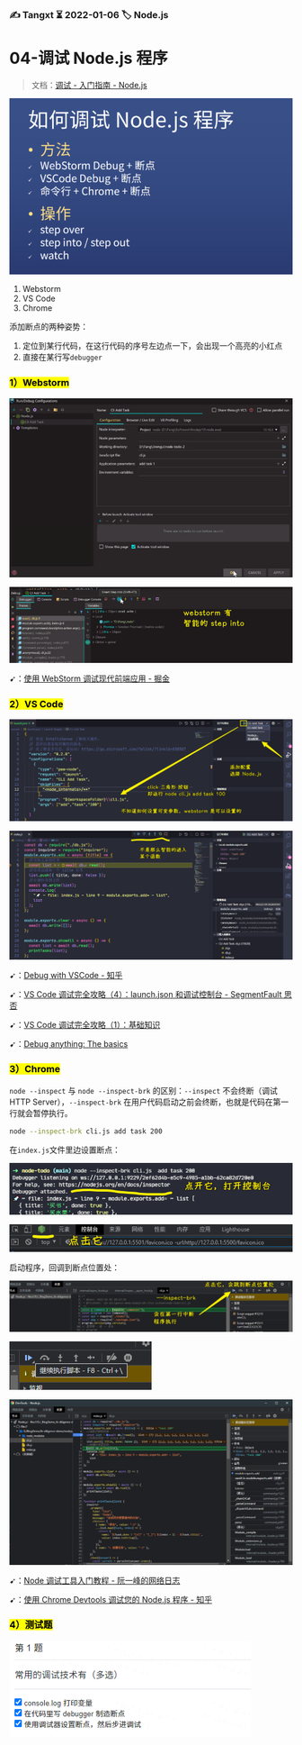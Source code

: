 ### ✍️ Tangxt ⏳ 2022-01-06 🏷️ Node.js 

# 04-调试 Node.js 程序

> 文档：[调试 - 入门指南 - Node.js](https://nodejs.org/zh-cn/docs/guides/debugging-getting-started/)

![调试](assets/img/2022-01-06-23-52-10.png)

1. Webstorm
2. VS Code
3. Chrome

添加断点的两种姿势：

1. 定位到某行代码，在这行代码的序号左边点一下，会出现一个高亮的小红点
2. 直接在某行写`debugger`

### <mark>1）Webstorm</mark>

![调试](assets/img/2022-01-07-00-22-56.png)

![调试](assets/img/2022-01-07-00-24-32.png)

➹：[使用 WebStorm 调试现代前端应用 - 掘金](https://juejin.cn/post/6844903985782980616)

### <mark>2）VS Code</mark>

![调试配置](assets/img/2022-01-07-00-17-18.png)

![调试结果](assets/img/2022-01-07-00-14-46.png)

➹：[Debug with VSCode - 知乎](https://zhuanlan.zhihu.com/p/71928374)

➹：[VS Code 调试完全攻略（4）：launch.json 和调试控制台 - SegmentFault 思否](https://segmentfault.com/a/1190000022804681)

➹：[VS Code 调试完全攻略（1）：基础知识](https://mp.weixin.qq.com/s/Xpn5PecikvPD83qJa4SniA)

➹：[Debug anything: The basics](https://charlesagile.com/debug-series-nodejs-browser-javascript)

### <mark>3）Chrome</mark>

`node --inspect` 与 `node --inspect-brk` 的区别：`--inspect` 不会终断（调试 HTTP Server），`--inspect-brk` 在用户代码启动之前会终断，也就是代码在第一行就会暂停执行。

``` bash
node --inspect-brk cli.js add task 200
```

在`index.js`文件里边设置断点：

![调试](assets/img/2022-01-07-00-02-15.png)

![点击它](assets/img/2022-01-07-00-05-42.png)

启动程序，回调到断点位置处：

![启动程序](assets/img/2022-01-07-00-11-38.png)

![启动程序](assets/img/2022-01-07-00-06-22.png)

![调试](assets/img/2022-01-07-00-01-04.png)

➹：[Node 调试工具入门教程 - 阮一峰的网络日志](http://www.ruanyifeng.com/blog/2018/03/node-debugger.html)

➹：[使用 Chrome Devtools 调试您的 Node.js 程序 - 知乎](https://zhuanlan.zhihu.com/p/338287139)

### <mark>4）测试题</mark>

![测试题](assets/img/2022-01-07-00-30-31.png)
